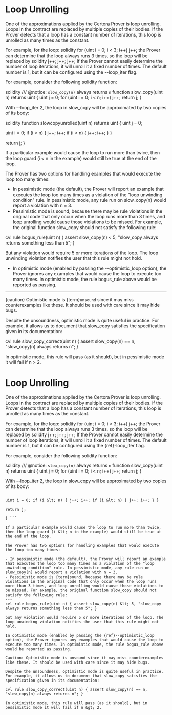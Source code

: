 # Loop Unrolling

One of the approximations applied by the Certora Prover is loop unrolling. Loops in the contract are replaced by multiple copies of their bodies. If the Prover detects that a loop has a constant number of iterations, this loop is unrolled as many times as the constant.

For example, for the loop: solidity for (uint i = 0; i < 3; i++) j++; the Prover can determine that the loop always runs 3 times, so the loop will be replaced by solidity j++; j++; j++; If the Prover cannot easily determine the number of loop iterations, it will unroll it a fixed number of times. The default number is 1, but it can be configured using the --loop_iter flag.

For example, consider the following solidity function:

solidity /// @notice: `slow_copy(n)` always returns `n` function slow_copy(uint n) returns uint { uint
j = 0; for (uint i = 0; i < n; i++) j++; return j; }

With --loop_iter 2, the loop in slow_copy will be approximated by two copies of its body:

solidity function slowcopyunrolled(uint n) returns uint { uint j = 0;

uint i = 0;
if (i < n) {
j++;
i++;
if (i < n) {
j++;
i++;
}
}

return j;
}

If a particular example would cause the loop to run more than twice, then the loop guard (i < n in the example) would still be true at the end of the loop.

The Prover has two options for handling examples that would execute the loop too many times:

- In pessimistic mode (the default), the Prover will report an example that executes the loop too many times as a violation of the "loop unwinding condition" rule. In pessimistic mode, any rule run on slow_copy(n) would report a violation with n = 3.
- Pessimistic mode is sound, because there may be rule violations in the original code that only occur when the loop runs more than 3 times, and loop unrolling would cause those violations to be missed. For example, the original function slow_copy should not satisfy the following rule:

cvl rule bogus_rule(uint n) { assert slow_copy(n) < 5, "slow_copy always returns something less
than 5"; }

But any violation would require 5 or more iterations of the loop. The loop unwinding violation notifies the user that this rule might not hold.

- In optimistic mode (enabled by passing the --optimistic_loop option), the Prover ignores any examples that would cause the loop to execute too many times. In optimistic mode, the rule bogus_rule above would be reported as passing.
---
{caution} Optimistic mode is {term}`unsound` since it may miss counterexamples like these. It should be used with care since it may hide bugs.

Despite the unsoundness, optimistic mode is quite useful in practice. For example, it allows us to document that slow_copy satisfies the specification given in its documentation:

cvl rule slow_copy_correct(uint n) { assert slow_copy(n) == n, "slow_copy(n) always returns n"; }

In optimistic mode, this rule will pass (as it should), but in pessimistic mode it will fail if n &gt; 2.

# Loop Unrolling

One of the approximations applied by the Certora Prover is loop unrolling. Loops in the contract are replaced by multiple copies of their bodies. if the Prover detects that a loop has a constant number of iterations, this loop is unrolled as many times as the constant.

For example, for the loop: solidity for (uint i = 0; i &lt; 3; i++) j++; the Prover can determine that the loop always runs 3 times, so the loop will be replaced by solidity j++; j++; j++; If the Prover cannot easily determine the number of loop iterations, it will unroll it a fixed number of times. The default number is 1, but it can be configured using the {ref}-loop_iter flag.

For example, consider the following solidity function:

solidity /// @notice: `slow_copy(n)` always returns `n` function slow_copy(uint n) returns uint { uint j = 0; for (uint i = 0; i &lt; n; i++) j++; return j; }

With --loop_iter 2, the loop in slow_copy will be approximated by two copies of its body:

```solidity function slowcopyunrolled(uint n) returns uint { uint j = 0;

uint i = 0; if (i &lt; n) { j++; i++; if (i &lt; n) { j++; i++; } }

return j;

} ```

If a particular example would cause the loop to run more than twice, then the loop guard (i &lt; n in the example) would still be true at the end of the loop.

The Prover has two options for handling examples that would execute the loop too many times:

- In pessimistic mode (the default), the Prover will report an example that executes the loop too many times as a violation of the "loop unwinding condition" rule. In pessimistic mode, any rule run on slow_copy(n) would report a violation with n = 3.
- Pessimistic mode is {term}sound, because there may be rule violations in the original code that only occur when the loop runs more than 3 times, and loop unrolling would cause those violations to be missed. For example, the original function slow_copy should not satisfy the following rule:
---
cvl rule bogus_rule(uint n) { assert slow_copy(n) &lt; 5, "slow_copy always returns something less than 5"; }

but any violation would require 5 or more iterations of the loop. The loop unwinding violation notifies the user that this rule might not hold.

In optimistic mode (enabled by passing the {ref}--optimistic_loop option), the Prover ignores any examples that would cause the loop to execute too many times. In optimistic mode, the rule bogus_rule above would be reported as passing.

Caution: Optimistic mode is unsound since it may miss counterexamples like these. It should be used with care since it may hide bugs.

Despite the unsoundness, optimistic mode is quite useful in practice. For example, it allows us to document that slow_copy satisfies the specification given in its documentation:

cvl rule slow_copy_correct(uint n) { assert slow_copy(n) == n, "slow_copy(n) always returns n"; }

In optimistic mode, this rule will pass (as it should), but in pessimistic mode it will fail if n &gt; 2.